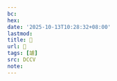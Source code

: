```yaml
---
bc:
hex:
date: '2025-10-13T10:28:32+08:00'
lastmod:
title: 􃗦
url: 􃗦
tags: [謯]
src: DCCV
note:
---
```

